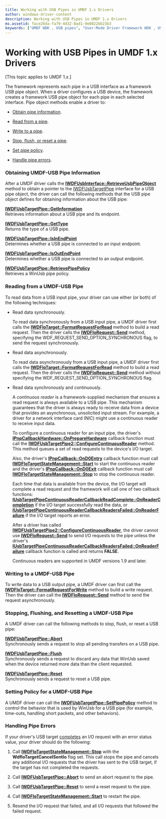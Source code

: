 ```yaml
---
title: Working with USB Pipes in UMDF 1.x Drivers
author: windows-driver-content
description: Working with USB Pipes in UMDF 1.x Drivers
ms.assetid: face26da-fa79-4d32-8ad1-9e8022bb23b3
keywords: ["UMDF WDK , USB pipes", "User-Mode Driver Framework WDK , USB pipes", "user-mode drivers WDK UMDF , USB pipes", "USB pipes WDK UMDF"]
---
```


# Working with USB Pipes in UMDF 1.x Drivers


\[This topic applies to UMDF 1.*x*.\]

The framework represents each pipe in a USB interface as a framework USB pipe object. When a driver configures a USB device, the framework creates a framework USB pipe object for each pipe in each selected interface. Pipe object methods enable a driver to:

-   [Obtain pipe information](#obtaining-umdf-usb-pipe-information).

-   [Read from a pipe](#reading-from-a-umdf-usb-pipe).

-   [Write to a pipe](#writing-to-a-umdf-usb-pipe).

-   [Stop, flush, or reset a pipe](#stopping-flushing).

-   [Set pipe policy](#setting-pipe-policy).

-   [Handle pipe errors](#handling-pipe-errors).

### Obtaining UMDF-USB Pipe Information

After a UMDF driver calls the [**IWDFUsbInterface::RetrieveUsbPipeObject**](https://msdn.microsoft.com/library/windows/hardware/ff560339) method to obtain a pointer to the [IWDFUsbTargetPipe](https://msdn.microsoft.com/library/windows/hardware/ff560391) interface for a USB pipe object, the driver can call the following methods that the USB pipe object defines for obtaining information about the USB pipe:

<a href="" id="iwdfusbtargetpipe--getinformation"></a>[**IWDFUsbTargetPipe::GetInformation**](https://msdn.microsoft.com/library/windows/hardware/ff560403)  
Retrieves information about a USB pipe and its endpoint.

<a href="" id="iwdfusbtargetpipe--gettype"></a>[**IWDFUsbTargetPipe::GetType**](https://msdn.microsoft.com/library/windows/hardware/ff560406)  
Returns the type of a USB pipe.

<a href="" id="iwdfusbtargetpipe--isinendpoint"></a>[**IWDFUsbTargetPipe::IsInEndPoint**](https://msdn.microsoft.com/library/windows/hardware/ff560410)  
Determines whether a USB pipe is connected to an input endpoint.

<a href="" id="iwdfusbtargetpipe--isoutendpoint"></a>[**IWDFUsbTargetPipe::IsOutEndPoint**](https://msdn.microsoft.com/library/windows/hardware/ff560414)  
Determines whether a USB pipe is connected to an output endpoint.

<a href="" id="iwdfusbtargetpipe--retrievepipepolicy"></a>[**IWDFUsbTargetPipe::RetrievePipePolicy**](https://msdn.microsoft.com/library/windows/hardware/ff560418)  
Retrieves a WinUsb pipe policy.

### Reading from a UMDF-USB Pipe

To read data from a USB input pipe, your driver can use either (or both) of the following techniques:

-   Read data synchronously.

    To read data synchronously from a USB input pipe, a UMDF driver first calls the [**IWDFIoTarget::FormatRequestForRead**](https://msdn.microsoft.com/library/windows/hardware/ff559233) method to build a read request. Then the driver calls the [**IWDFIoRequest::Send**](https://msdn.microsoft.com/library/windows/hardware/ff559149) method, specifying the WDF\_REQUEST\_SEND\_OPTION\_SYNCHRONOUS flag, to send the request synchronously.

-   Read data asynchronously.

    To read data asynchronously from a USB input pipe, a UMDF driver first calls the [**IWDFIoTarget::FormatRequestForRead**](https://msdn.microsoft.com/library/windows/hardware/ff559233) method to build a read request. Then the driver calls the [**IWDFIoRequest::Send**](https://msdn.microsoft.com/library/windows/hardware/ff559149) method without specifying the WDF\_REQUEST\_SEND\_OPTION\_SYNCHRONOUS flag.

-   Read data synchronously and continuously.

    A *continuous reader* is a framework-supplied mechanism that ensures a read request is always available to a USB pipe. This mechanism guarantees that the driver is always ready to receive data from a device that provides an asynchronous, unsolicited input stream. For example, a driver for a network interface card (NIC) might use a continuous reader to receive input data.

    To configure a continuous reader for an input pipe, the driver's [**IPnpCallbackHardware::OnPrepareHardware**](https://msdn.microsoft.com/library/windows/hardware/ff556766) callback function must call the [**IWDFUsbTargetPipe2::ConfigureContinuousReader**](https://msdn.microsoft.com/library/windows/hardware/ff560395) method. This method queues a set of read requests to the device's I/O target.

    Also, the driver's [**IPnpCallback::OnD0Entry**](https://msdn.microsoft.com/library/windows/hardware/ff556799) callback function must call [**IWDFIoTargetStateManagement::Start**](https://msdn.microsoft.com/library/windows/hardware/ff559213) to start the continuous reader and the driver's [**IPnpCallback::OnD0Exit**](https://msdn.microsoft.com/library/windows/hardware/ff556803) callback function must call [**IWDFIoTargetStateManagement::Stop**](https://msdn.microsoft.com/library/windows/hardware/ff559217) to stop the continuous reader.

    Each time that data is available from the device, the I/O target will complete a read request and the framework will call one of two callback functions: [**IUsbTargetPipeContinuousReaderCallbackReadComplete::OnReaderCompletion**](https://msdn.microsoft.com/library/windows/hardware/ff556910) if the I/O target successfully read the data, or [**IUsbTargetPipeContinuousReaderCallbackReadersFailed::OnReaderFailure**](https://msdn.microsoft.com/library/windows/hardware/ff556915) if the I/O target reports an error.

    After a driver has called [**IWDFUsbTargetPipe2::ConfigureContinuousReader**](https://msdn.microsoft.com/library/windows/hardware/ff560395), the driver cannot use [**IWDFIoRequest::Send**](https://msdn.microsoft.com/library/windows/hardware/ff559149) to send I/O requests to the pipe unless the driver's [**IUsbTargetPipeContinuousReaderCallbackReadersFailed::OnReaderFailure**](https://msdn.microsoft.com/library/windows/hardware/ff556915) callback function is called and returns **FALSE**.

    Continuous readers are supported in UMDF versions 1.9 and later.

### Writing to a UMDF-USB Pipe

To write data to a USB output pipe, a UMDF driver can first call the [**IWDFIoTarget::FormatRequestForWrite**](https://msdn.microsoft.com/library/windows/hardware/ff559236) method to build a write request. Then the driver can call the [**IWDFIoRequest::Send**](https://msdn.microsoft.com/library/windows/hardware/ff559149) method to send the request asynchronously.

### <a href="" id="stopping-flushing"></a>Stopping, Flushing, and Resetting a UMDF-USB Pipe

A UMDF driver can call the following methods to stop, flush, or reset a USB pipe:

<a href="" id="iwdfusbtargetpipe--abort"></a>[**IWDFUsbTargetPipe::Abort**](https://msdn.microsoft.com/library/windows/hardware/ff560397)  
Synchronously sends a request to stop all pending transfers on a USB pipe.

<a href="" id="iwdfusbtargetpipe--flush"></a>[**IWDFUsbTargetPipe::Flush**](https://msdn.microsoft.com/library/windows/hardware/ff560400)  
Synchronously sends a request to discard any data that WinUsb saved when the device returned more data than the client requested.

<a href="" id="iwdfusbtargetpipe--reset"></a>[**IWDFUsbTargetPipe::Reset**](https://msdn.microsoft.com/library/windows/hardware/ff560416)  
Synchronously sends a request to reset a USB pipe.

### <a href="" id="setting-pipe-policy"></a>Setting Policy for a UMDF-USB Pipe

A UMDF driver can call the [**IWDFUsbTargetPipe::SetPipePolicy**](https://msdn.microsoft.com/library/windows/hardware/ff560421) method to control the behavior that is used by WinUsb for a USB pipe (for example, time-outs, handling short packets, and other behaviors).

### Handling Pipe Errors

If your driver's USB target [completes](completing-i-o-requests.md) an I/O request with an error status value, your driver should do the following:

1.  Call [**IWDFIoTargetStateManagement::Stop**](https://msdn.microsoft.com/library/windows/hardware/ff559217) with the **WdfIoTargetCancelSentIo** flag set. This call stops the pipe and cancels any additional I/O requests that the driver has sent to the USB target, if the target has not completed the requests.

2.  Call [**IWDFUsbTargetPipe::Abort**](https://msdn.microsoft.com/library/windows/hardware/ff560397) to send an abort request to the pipe.

3.  Call [**IWDFUsbTargetPipe::Reset**](https://msdn.microsoft.com/library/windows/hardware/ff560416) to send a reset request to the pipe.

4.  Call [**IWDFIoTargetStateManagement::Start**](https://msdn.microsoft.com/library/windows/hardware/ff559213) to restart the pipe.

5.  Resend the I/O request that failed, and all I/O requests that followed the failed request.

 

 





